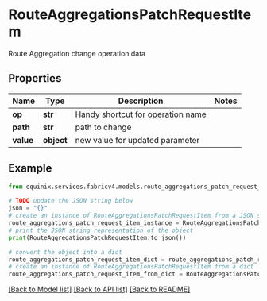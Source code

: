 # RouteAggregationsPatchRequestItem

Route Aggregation change operation data

## Properties

Name | Type | Description | Notes
------------ | ------------- | ------------- | -------------
**op** | **str** | Handy shortcut for operation name | 
**path** | **str** | path to change | 
**value** | **object** | new value for updated parameter | 

## Example

```python
from equinix.services.fabricv4.models.route_aggregations_patch_request_item import RouteAggregationsPatchRequestItem

# TODO update the JSON string below
json = "{}"
# create an instance of RouteAggregationsPatchRequestItem from a JSON string
route_aggregations_patch_request_item_instance = RouteAggregationsPatchRequestItem.from_json(json)
# print the JSON string representation of the object
print(RouteAggregationsPatchRequestItem.to_json())

# convert the object into a dict
route_aggregations_patch_request_item_dict = route_aggregations_patch_request_item_instance.to_dict()
# create an instance of RouteAggregationsPatchRequestItem from a dict
route_aggregations_patch_request_item_from_dict = RouteAggregationsPatchRequestItem.from_dict(route_aggregations_patch_request_item_dict)
```
[[Back to Model list]](../README.md#documentation-for-models) [[Back to API list]](../README.md#documentation-for-api-endpoints) [[Back to README]](../README.md)


